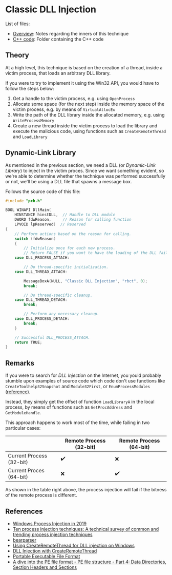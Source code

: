 # Classic DLL Injection

List of files:

- [Overview](classic_dll_injection/README.md): Notes regarding the inners of this technique
- [C++ code](classic_dll_injection/code/cpp): Folder containing the C++ code

## Theory

At a high level, this technique is based on the creation of a thread, inside a victim process, that loads an arbitrary DLL library.

If you were to try to implement it using the Win32 API, you would have to follow the steps below:

1. Get a handle to the victim process, e.g. using `OpenProcess`
2. Allocate some space (for the next step) inside the memory space of the victim process, e.g. by means of `VirtualAllocEx`
3. Write the path of the DLL library inside the allocated memory, e.g. using `WriteProcessMemory`
4. Create a new thread inside the victim process to load the library and execute the malicious code, using functions such as `CreateRemoteThread` and `LoadLibrary`

## Dynamic-Link Library

As mentioned in the previous section, we need a DLL (or *Dynamic-Link Library*) to inject in the victim proces. Since we want something evident, so we're able to determine whether the technique was performed successfully or not, we'll be using a DLL file that spawns a message box.

Follows the source code of this file:

```cpp
#include "pch.h"

BOOL WINAPI DllMain(
    HINSTANCE hinstDLL,  // Handle to DLL module
    DWORD fdwReason,     // Reason for calling function
    LPVOID lpReserved)  // Reserved
{
    // Perform actions based on the reason for calling.
    switch (fdwReason)
    {
        // Initialize once for each new process.
        // Return FALSE if you want to have the loading of the DLL fail.
    case DLL_PROCESS_ATTACH:

        // Do thread-specific initialization.
    case DLL_THREAD_ATTACH:

        MessageBoxA(NULL, "Classic DLL Injection", "rbct", 0);
        break;

        // Do thread-specific cleanup.
    case DLL_THREAD_DETACH:
        break;

        // Perform any necessary cleanup.
    case DLL_PROCESS_DETACH:
        break;
    }

    // Successful DLL_PROCESS_ATTACH.
    return TRUE;
}
```

## Remarks

If you were to search for *DLL Injection* on the Internet, you yould probably stumble upon examples of source code which code don't use functions like `CreateToolhelp32Snapshot` and `Module32First`, or `EnumProcessModules` ([reference](https://docs.microsoft.com/en-us/windows/win32/api/psapi/nf-psapi-enumprocessmodules)).

Instead, they simply get the offset of function `LoadLibraryA` in the local process, by means of functions such as `GetProcAddress` and `GetModuleHandle`.

This approach happens to work most of the time, while failing in two particular cases:

|                          | Remote Process (32-bit) | Remote Process (64-bit) |
| ------------------------ | ----------------------- | ----------------------- |
| Current Process (32-bit) |    :heavy_check_mark:   |        :x:              |
| Current Proces (64-bit)  |          :x:            | :heavy_check_mark:      |

As shown in the table right above, the process injection will fail if the bitness of the remote process is different.

## References

- [Windows Process Injection in 2019](https://i.blackhat.com/USA-19/Thursday/us-19-Kotler-Process-Injection-Techniques-Gotta-Catch-Them-All-wp.pdf)
- [Ten process injection techniques: A technical survey of common and trending process injection techniques](https://www.elastic.co/blog/ten-process-injection-techniques-technical-survey-common-and-trending-process)
- [bearparser](https://github.com/hasherezade/bearparser)
- [Using CreateRemoteThread for DLL injection on Windows](https://resources.infosecinstitute.com/topic/using-createremotethread-for-dll-injection-on-windows/)
- [DLL Injection with CreateRemoteThread](https://stackoverflow.com/questions/22750112/dll-injection-with-createremotethread)
- [Portable Executable File Format](https://blog.kowalczyk.info/articles/pefileformat.html)
- [A dive into the PE file format - PE file structure - Part 4: Data Directories, Section Headers and Sections](https://0xrick.github.io/win-internals/pe5/)
